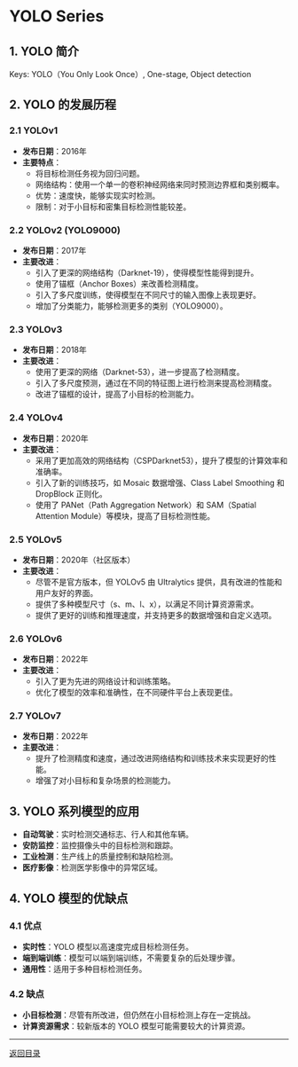 # YOLO Series


## 1. YOLO 简介

Keys: YOLO（You Only Look Once）, One-stage, Object detection

## 2. YOLO 的发展历程

### 2.1 YOLOv1
- **发布日期**：2016年
- **主要特点**：
  - 将目标检测任务视为回归问题。
  - 网络结构：使用一个单一的卷积神经网络来同时预测边界框和类别概率。
  - 优势：速度快，能够实现实时检测。
  - 限制：对于小目标和密集目标检测性能较差。

### 2.2 YOLOv2 (YOLO9000)
- **发布日期**：2017年
- **主要改进**：
  - 引入了更深的网络结构（Darknet-19），使得模型性能得到提升。
  - 使用了锚框（Anchor Boxes）来改善检测精度。
  - 引入了多尺度训练，使得模型在不同尺寸的输入图像上表现更好。
  - 增加了分类能力，能够检测更多的类别（YOLO9000）。

### 2.3 YOLOv3
- **发布日期**：2018年
- **主要改进**：
  - 使用了更深的网络（Darknet-53），进一步提高了检测精度。
  - 引入了多尺度预测，通过在不同的特征图上进行检测来提高检测精度。
  - 改进了锚框的设计，提高了小目标的检测能力。

### 2.4 YOLOv4
- **发布日期**：2020年
- **主要改进**：
  - 采用了更加高效的网络结构（CSPDarknet53），提升了模型的计算效率和准确率。
  - 引入了新的训练技巧，如 Mosaic 数据增强、Class Label Smoothing 和 DropBlock 正则化。
  - 使用了 PANet（Path Aggregation Network）和 SAM（Spatial Attention Module）等模块，提高了目标检测性能。

### 2.5 YOLOv5
- **发布日期**：2020年（社区版本）
- **主要改进**：
  - 尽管不是官方版本，但 YOLOv5 由 Ultralytics 提供，具有改进的性能和用户友好的界面。
  - 提供了多种模型尺寸（s、m、l、x），以满足不同计算资源需求。
  - 提供了更好的训练和推理速度，并支持更多的数据增强和自定义选项。

### 2.6 YOLOv6
- **发布日期**：2022年
- **主要改进**：
  - 引入了更为先进的网络设计和训练策略。
  - 优化了模型的效率和准确性，在不同硬件平台上表现更佳。

### 2.7 YOLOv7
- **发布日期**：2022年
- **主要改进**：
  - 提升了检测精度和速度，通过改进网络结构和训练技术来实现更好的性能。
  - 增强了对小目标和复杂场景的检测能力。

## 3. YOLO 系列模型的应用

- **自动驾驶**：实时检测交通标志、行人和其他车辆。
- **安防监控**：监控摄像头中的目标检测和跟踪。
- **工业检测**：生产线上的质量控制和缺陷检测。
- **医疗影像**：检测医学影像中的异常区域。

## 4. YOLO 模型的优缺点

### 4.1 优点
- **实时性**：YOLO 模型以高速度完成目标检测任务。
- **端到端训练**：模型可以端到端训练，不需要复杂的后处理步骤。
- **通用性**：适用于多种目标检测任务。

### 4.2 缺点
- **小目标检测**：尽管有所改进，但仍然在小目标检测上存在一定挑战。
- **计算资源需求**：较新版本的 YOLO 模型可能需要较大的计算资源。

---

[返回目录](../README.md)